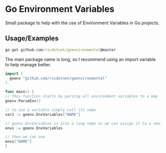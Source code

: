 
# Go Environment Variables

Small package to help with the use of Environment Variables in Go projects.


## Usage/Examples

```cmd
go get github.com/ricdotnet/goenvironmental@master
```

The main package name is long, so I recommend using an import variable to help manage better.
```go
import (
  goenv "github.com/ricdotnet/goenvironmental"
)
```

```go
func main() {
// this function starts by parsing all environment variables to a map
goenv.ParseEnv()

// to use a variable simply call its name
var1 := goenv.EnvVariables["NAME"]

// goenv.EnvVariables is also a long name so we can assign it to a smaller variable
envs := goenv.EnvVariables

// then we can use
envs["NAME"]
}
```

